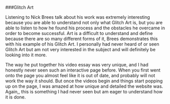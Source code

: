 ###Glitch Art 

Listening to Nick Brees talk about his work was extremely interesting because you are able to understand not only what Glitch Art is, but you are able to listen to how he found his process and the obstacles he overcame in order to become successful. Art is a difficult to understand and define because there are so many different forms of it, Brees demonstrates this with his example of his Glitch Art. I personally had never heard of or seen Glitch Art but am not very interested in the subject and will definitely be looking into it more. 

The way he put together his video essay was very unique, and I had honestly never seen such an interactive page before. When you first went onto the page you almost feel like it is out of date, and probably will not work the way it should. But once the videos begin and things start popping up on the page, I was amazed at how unique and detailed the website was. Again,, this is something I had never seen but am eager to understand how it is done. 
